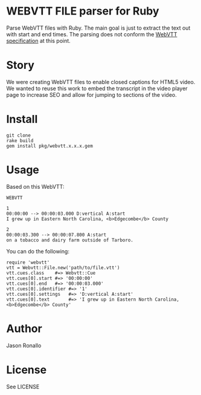 # WEBVTT FILE parser for Ruby

Parse WebVTT files with Ruby.
The main goal is just to extract the text out with start and end times.
The parsing does not conform the [WebVTT specification](http://dev.w3.org/html5/webvtt/) at this point.


# Story

We were creating WebVTT files to enable closed captions for HTML5 video.
We wanted to reuse this work to embed the transcript in the video player
page to increase SEO and allow for jumping to sections of the video.

# Install

```
git clone
rake build
gem install pkg/webvtt.x.x.x.gem
```

# Usage

Based on this WebVTT:

```
WEBVTT

1
00:00:00 --> 00:00:03.000 D:vertical A:start
I grew up in Eastern North Carolina, <b>Edgecombe</b> County

2
00:00:03.300 --> 00:00:07.800 A:start
on a tobacco and dairy farm outside of Tarboro.
```

You can do the following:


```
require 'webvtt'
vtt = Webvtt::File.new('path/to/file.vtt')
vtt.cues.class    #=> Webvtt::Cue
vtt.cues[0].start #=> '00:00:00'
vtt.cues[0].end   #=> '00:00:03.000'
vtt.cues[0].identifier #=> '1'
vtt.cues[0].settings   #=> 'D:vertical A:start'
vtt.cues[0].text       #=> 'I grew up in Eastern North Carolina, <b>Edgecombe</b> County'
```

# Author

Jason Ronallo

# License

See LICENSE